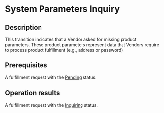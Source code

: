 # System Parameters Inquiry
## Description
This transition indicates that a Vendor asked for missing product parameters. These product parameters represent data that Vendors require to process product fulfillment (e.g., address or password). 
## Prerequisites
A fulfillment request with the [Pending](s-b-pending.html) status.
## Operation results
A fulfillment request with the [Inquiring](s-d-inquiring.html) status.
